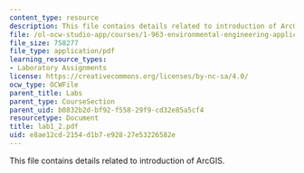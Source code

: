 ```yaml
---
content_type: resource
description: This file contains details related to introduction of ArcGIS.
file: /ol-ocw-studio-app/courses/1-963-environmental-engineering-applications-of-geographic-information-systems-fall-2004/e8ae12cd2154d1b7e92827e53226582e_lab1_2.pdf
file_size: 758277
file_type: application/pdf
learning_resource_types:
- Laboratory Assignments
license: https://creativecommons.org/licenses/by-nc-sa/4.0/
ocw_type: OCWFile
parent_title: Labs
parent_type: CourseSection
parent_uid: b0832b2d-bf92-f558-29f9-cd32e85a5cf4
resourcetype: Document
title: lab1_2.pdf
uid: e8ae12cd-2154-d1b7-e928-27e53226582e
---
```

This file contains details related to introduction of ArcGIS.
